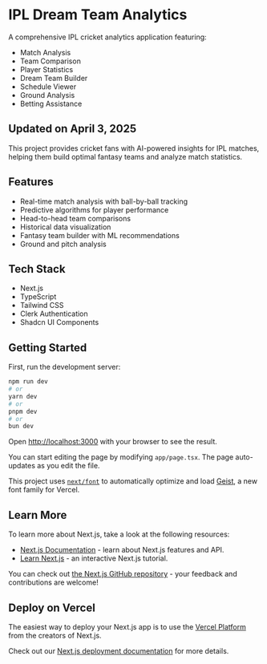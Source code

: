 # IPL Dream Team Analytics

A comprehensive IPL cricket analytics application featuring:
- Match Analysis
- Team Comparison
- Player Statistics
- Dream Team Builder
- Schedule Viewer
- Ground Analysis
- Betting Assistance

## Updated on April 3, 2025

This project provides cricket fans with AI-powered insights for IPL matches, helping them build optimal fantasy teams and analyze match statistics.

## Features
- Real-time match analysis with ball-by-ball tracking
- Predictive algorithms for player performance
- Head-to-head team comparisons
- Historical data visualization
- Fantasy team builder with ML recommendations
- Ground and pitch analysis

## Tech Stack
- Next.js
- TypeScript
- Tailwind CSS
- Clerk Authentication
- Shadcn UI Components

## Getting Started

First, run the development server:

```bash
npm run dev
# or
yarn dev
# or
pnpm dev
# or
bun dev
```

Open [http://localhost:3000](http://localhost:3000) with your browser to see the result.

You can start editing the page by modifying `app/page.tsx`. The page auto-updates as you edit the file.

This project uses [`next/font`](https://nextjs.org/docs/app/building-your-application/optimizing/fonts) to automatically optimize and load [Geist](https://vercel.com/font), a new font family for Vercel.

## Learn More

To learn more about Next.js, take a look at the following resources:

- [Next.js Documentation](https://nextjs.org/docs) - learn about Next.js features and API.
- [Learn Next.js](https://nextjs.org/learn) - an interactive Next.js tutorial.

You can check out [the Next.js GitHub repository](https://github.com/vercel/next.js) - your feedback and contributions are welcome!

## Deploy on Vercel

The easiest way to deploy your Next.js app is to use the [Vercel Platform](https://vercel.com/new?utm_medium=default-template&filter=next.js&utm_source=create-next-app&utm_campaign=create-next-app-readme) from the creators of Next.js.

Check out our [Next.js deployment documentation](https://nextjs.org/docs/app/building-your-application/deploying) for more details.
